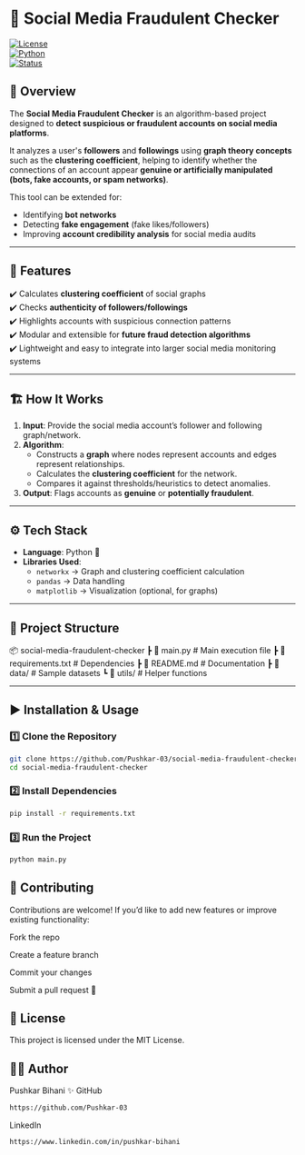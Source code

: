 # 📌 Social Media Fraudulent Checker  

[![License](https://img.shields.io/badge/License-MIT-blue.svg)](LICENSE)  
[![Python](https://img.shields.io/badge/Python-3.8%2B-brightgreen)]()  
[![Status](https://img.shields.io/badge/Status-Active-success)]()  

## 📖 Overview  
The **Social Media Fraudulent Checker** is an algorithm-based project designed to **detect suspicious or fraudulent accounts on social media platforms**.  

It analyzes a user's **followers** and **followings** using **graph theory concepts** such as the **clustering coefficient**, helping to identify whether the connections of an account appear **genuine or artificially manipulated (bots, fake accounts, or spam networks)**.  

This tool can be extended for:  
- Identifying **bot networks**  
- Detecting **fake engagement** (fake likes/followers)  
- Improving **account credibility analysis** for social media audits  

---

## 🚀 Features  
✔️ Calculates **clustering coefficient** of social graphs  
✔️ Checks **authenticity of followers/followings**  
✔️ Highlights accounts with suspicious connection patterns  
✔️ Modular and extensible for **future fraud detection algorithms**  
✔️ Lightweight and easy to integrate into larger social media monitoring systems  

---

## 🏗️ How It Works  
1. **Input**: Provide the social media account’s follower and following graph/network.  
2. **Algorithm**:  
   - Constructs a **graph** where nodes represent accounts and edges represent relationships.  
   - Calculates the **clustering coefficient** for the network.  
   - Compares it against thresholds/heuristics to detect anomalies.  
3. **Output**: Flags accounts as **genuine** or **potentially fraudulent**.  

---

## ⚙️ Tech Stack  
- **Language**: Python 🐍  
- **Libraries Used**:  
  - `networkx` → Graph and clustering coefficient calculation  
  - `pandas` → Data handling  
  - `matplotlib` → Visualization (optional, for graphs)  

---

## 📂 Project Structure  
📦 social-media-fraudulent-checker
┣ 📜 main.py # Main execution file
┣ 📜 requirements.txt # Dependencies
┣ 📜 README.md # Documentation
┣ 📂 data/ # Sample datasets
┗ 📂 utils/ # Helper functions


---

## ▶️ Installation & Usage  

### 1️⃣ Clone the Repository  
```bash
git clone https://github.com/Pushkar-03/social-media-fraudulent-checker.git
cd social-media-fraudulent-checker
```

### 2️⃣ Install Dependencies
```bash
pip install -r requirements.txt
```

### 3️⃣ Run the Project
```bash
python main.py
```

## 🤝 Contributing

Contributions are welcome! If you’d like to add new features or improve existing functionality:

Fork the repo

Create a feature branch

Commit your changes

Submit a pull request 🚀

## 📜 License

This project is licensed under the MIT License.

## 👨‍💻 Author

Pushkar Bihani ✨
GitHub
```bash
https://github.com/Pushkar-03
```
LinkedIn
```bash
https://www.linkedin.com/in/pushkar-bihani
```
